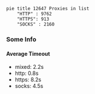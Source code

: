 
```mermaid
pie title 12647 Proxies in list
    "HTTP" : 9762
    "HTTPS": 913
    "SOCKS" : 2160
```

### Some Info
#### Average Timeout

- mixed: 2.2s
- http: 0.8s
- https: 8.2s
- socks: 4.5s